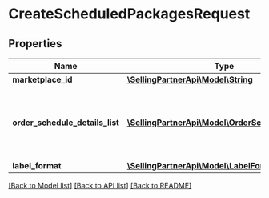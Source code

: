 # CreateScheduledPackagesRequest

## Properties
Name | Type | Description | Notes
------------ | ------------- | ------------- | -------------
**marketplace_id** | [**\SellingPartnerApi\Model\String**](String.md) |  | 
**order_schedule_details_list** | [**\SellingPartnerApi\Model\OrderScheduleDetails[]**](OrderScheduleDetails.md) | An array allowing users to specify orders to be scheduled. | 
**label_format** | [**\SellingPartnerApi\Model\LabelFormat**](LabelFormat.md) |  | 

[[Back to Model list]](../README.md#documentation-for-models) [[Back to API list]](../README.md#documentation-for-api-endpoints) [[Back to README]](../README.md)



